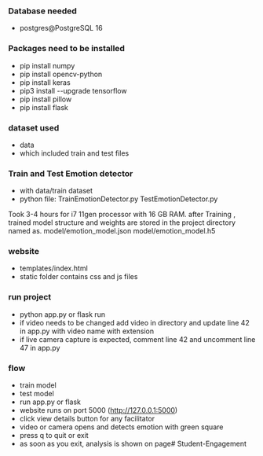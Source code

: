 ### Database needed
- postgres@PostgreSQL 16

### Packages need to be installed
- pip install numpy
- pip install opencv-python
- pip install keras
- pip3 install --upgrade tensorflow
- pip install pillow
- pip install flask

### dataset used
- data 
- which included train and test files

### Train and Test Emotion detector
- with data/train dataset
- python file: TrainEmotionDetector.py TestEmotionDetector.py

Took 3-4 hours for i7 11gen processor with 16 GB RAM.
after Training , trained model structure and weights are stored in the project directory named as.
model/emotion_model.json
model/emotion_model.h5

### website
- templates/index.html
- static folder contains css and js files 

### run project
- python app.py or flask run
- if video needs to be changed add video in directory and update line 42 in app.py with video name with extension
- if live camera capture is expected, comment line 42 and uncomment line 47 in app.py


### flow
- train model
- test model
- run app.py or flask
- website runs on port 5000 (http://127.0.0.1:5000)
- click view details button for any facilitator 
- video or camera opens and detects emotion with green square
- press q to quit or exit
- as soon as you exit, analysis is shown on page# Student-Engagement
